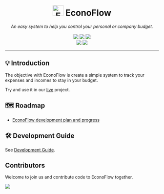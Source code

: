 <div align="center">
<h1 align="center"><img alt="EconoFlow" width="35" src="https://econoflow.pt/assets/coin.ico"> EconoFlow</h1>
<em>An easy system to help you control your personal or company budget.</em>
<br><br>
<a title="Build Status" target="_blank" href="https://github.com/FelipePSoares/EconoFlow/actions/workflows/Release.yml"><img src="https://img.shields.io/github/actions/workflow/status/FelipePSoares/EconoFlow/Release.yml?style=flat-square"></a>
<a title="Code Size" target="_blank" href="https://github.com/FelipePSoares/EconoFlow"><img src="https://img.shields.io/github/languages/code-size/FelipePSoares/EconoFlow.svg?style=flat-square&color=yellow"></a>
<a title="GitHub Pull Requests" target="_blank" href="https://github.com/FelipePSoares/EconoFlow/pulls"><img src="https://img.shields.io/github/issues-pr-closed/FelipePSoares/EconoFlow.svg?style=flat-square&color=FF9966"></a>
<br>
<a title="GitHub Commits" target="_blank" href="https://github.com/FelipePSoares/EconoFlow/commits/master"><img src="https://img.shields.io/github/commit-activity/m/FelipePSoares/EconoFlow.svg?style=flat-square"></a>
<a title="Last Commit" target="_blank" href="https://github.com/FelipePSoares/EconoFlow/commits/master"><img src="https://img.shields.io/github/last-commit/FelipePSoares/EconoFlow.svg?style=flat-square&color=FF9900"></a>
</div>

---

## 💡 Introduction

The objective with EconoFlow is create a simple system to track your expenses and incomes to stay in your budget. 

Try and use it in our [live](https://www.econoflow.pt) project.

## 🗺️ Roadmap

* [EconoFlow development plan and progress](https://github.com/users/FelipePSoares/projects/1)

## 🛠️ Development Guide

See [Development Guide](https://github.com/FelipePSoares/EconoFlow/blob/master/.github/CONTRIBUTING.md).

## Contributors

Welcome to join us and contribute code to EconoFlow together.

<a href="https://github.com/FelipePSoares/EconoFlow/graphs/contributors">
   <img src="https://contrib.rocks/image?repo=FelipePSoares/EconoFlow" />
</a>
